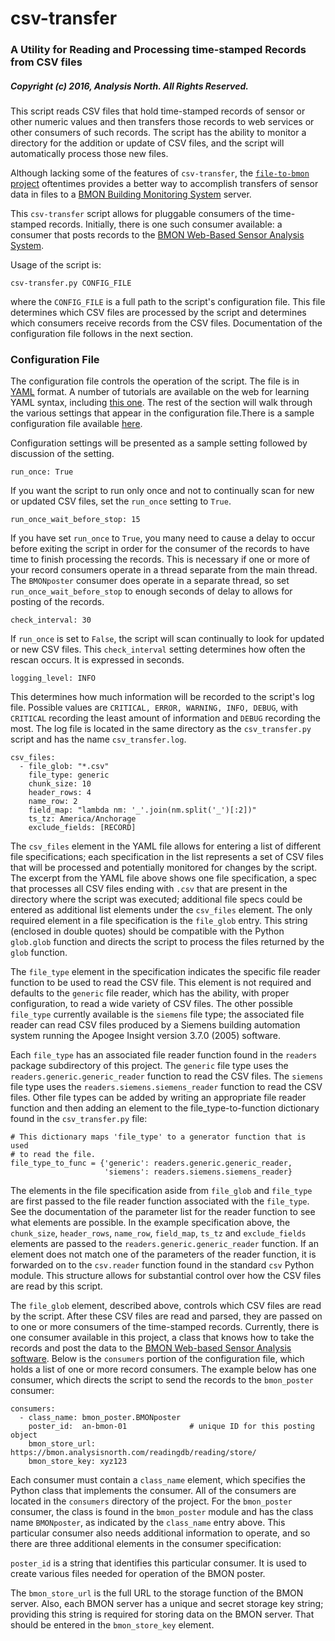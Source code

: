 # csv-transfer

### A Utility for Reading and Processing time-stamped Records from CSV files

##### Copyright (c) 2016, Analysis North.  All Rights Reserved.

This script reads CSV files that hold time-stamped records of sensor or other numeric values and then transfers those records to web services or other consumers of such records.  The script has the ability to monitor a directory for the addition or update of CSV files, and the script will automatically process those new files.

Although lacking some of the features of `csv-transfer`, the [`file-to-bmon` project](https://github.com/alanmitchell/file-to-bmon)
oftentimes provides a better way to accomplish transfers of sensor data in files to a [BMON Building
Monitoring System](https://github.com/alanmitchell/bmon) server.

This `csv-transfer` script allows for pluggable consumers of the time-stamped records.  Initially, there is one such consumer available: a consumer that posts records to the [BMON Web-Based Sensor Analysis System](https://github.com/alanmitchell/bmon).

Usage of the script is:

    csv-transfer.py CONFIG_FILE

where the `CONFIG_FILE` is a full path to the script's configuration file.  This file determines which CSV files are processed by the script and determines which consumers receive records from the CSV files.  Documentation of the configuration file follows in the next section.

### Configuration File

The configuration file controls the operation of the script.  The file is in [YAML](http://yaml.org/) format.  A number of tutorials are available on the web for learning YAML syntax, including [this one](https://learn.getgrav.org/advanced/yaml).  The rest of the section will walk through the various settings that appear in the configuration file.There is a sample configuration file available [here](sample_config.yaml).

Configuration settings will be presented as a sample setting followed by discussion of the setting.

    run_once: True

If you want the script to run only once and not to continually scan for new or updated CSV files, set the `run_once` setting to `True`.

    run_once_wait_before_stop: 15

If you have set `run_once` to `True`, you many need to cause a delay to occur before exiting the script in order for the consumer of the records to have time to finish processing the records.  This is necessary if one or more of your record consumers operate in a thread separate from the main thread.  The `BMONposter` consumer does operate in a separate thread, so set `run_once_wait_before_stop` to enough seconds of delay to allows for posting of the records.

    check_interval: 30

If `run_once` is set to `False`, the script will scan continually to look for updated or new CSV files.  This `check_interval` setting determines how often the rescan occurs.  It is expressed in seconds.

    logging_level: INFO

This determines how much information will be recorded to the script's log file.  Possible values are `CRITICAL, ERROR, WARNING, INFO, DEBUG`, with `CRITICAL` recording the least amount of information and `DEBUG` recording the most.  The log file is located in the same directory as the `csv_transfer.py` script and has the name `csv_transfer.log`.

    csv_files:
      - file_glob: "*.csv"
        file_type: generic
        chunk_size: 10
        header_rows: 4
        name_row: 2
        field_map: "lambda nm: '_'.join(nm.split('_')[:2])"
        ts_tz: America/Anchorage
        exclude_fields: [RECORD]

The `csv_files` element in the YAML file allows for entering a list of different file specifications; each specification in the list represents a set of CSV files that will be processed and potentially monitored for changes by the script.  The excerpt from the YAML file above shows one file specification, a spec that processes all CSV files ending with `.csv` that are present in the directory where the script was executed; additional file specs could be entered as additional list elements under the `csv_files` element.  The only required element in a file specification is the `file_glob` entry.  This string (enclosed in double quotes) should be compatible with the Python `glob.glob` function and directs the script to process the files returned by the `glob` function.

The `file_type` element in the specification indicates the specific file reader function to be used to read the CSV file.  This element is not required and defaults to the `generic` file reader, which has the ability, with proper configuration, to read a wide variety of CSV files.  The other possible `file_type` currently available is the `siemens` file type; the associated file reader can read CSV files produced by a Siemens building automation system running the Apogee Insight version 3.7.0 (2005) software.

Each `file_type` has an associated file reader function found in the `readers` package subdirectory of this project.  The `generic` file type uses the `readers.generic.generic_reader` function to read the CSV files.  The `siemens` file type uses the `readers.siemens.siemens_reader` function to read the CSV files.  Other file types can be added by writing an appropriate file reader function and then adding an element to the file_type-to-function dictionary found in the `csv_transfer.py` file:

    # This dictionary maps 'file_type' to a generator function that is used
    # to read the file.
    file_type_to_func = {'generic': readers.generic.generic_reader,
                         'siemens': readers.siemens.siemens_reader}

The elements in the file specification aside from `file_glob` and `file_type` are first passed to the file reader function associated with the `file_type`.  See the documentation of the parameter list for the reader function to see what elements are possible. In the example specification above, the `chunk_size`, `header_rows`, `name_row`, `field_map`, `ts_tz` and `exclude_fields` elements are passed to the `readers.generic.generic_reader` function.  If an element does not match one of the parameters of the reader function, it is forwarded on to the `csv.reader` function found in the standard `csv` Python module.  This structure allows for substantial control over how the CSV files are read by this script.

The `file_glob` element, described above, controls which CSV files are read by the script.  After these CSV files are read and parsed, they are passed on to one or more consumers of the time-stamped records.  Currently, there is one consumer available in this project, a class that knows how to take the records and post the data to the [BMON Web-based Sensor Analysis software](https://github.com/alanmitchell/bmon).  Below is the `consumers` portion of the configuration file, which holds a list of one or more record consumers.  The example below has one consumer, which directs the script to send the records to the `bmon_poster` consumer:

    consumers:
      - class_name: bmon_poster.BMONposter
        poster_id:  an-bmon-01              # unique ID for this posting object
        bmon_store_url: https://bmon.analysisnorth.com/readingdb/reading/store/
        bmon_store_key: xyz123

Each consumer must contain a `class_name` element, which specifies the Python class that implements the consumer.  All of the consumers are located in the `consumers` directory of the project.  For the `bmon_poster` consumer, the class is found in the `bmon_poster` module and has the class name `BMONposter`, as indicated by the `class_name` entry above. This particular consumer also needs additional information to operate, and so there are three additional elements in the consumer specification:

`poster_id` is a string that identifies this particular consumer.  It is used to create various files needed for operation of the BMON poster.

The `bmon_store_url` is the full URL to the storage function of the BMON server. Also, each BMON server has a unique and secret storage key string; providing this string is required for storing data on the BMON server.  That should be entered in the `bmon_store_key` element.
